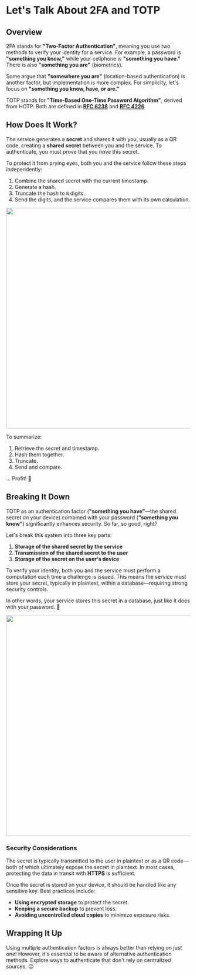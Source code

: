 # Let's Talk About 2FA and TOTP

## Overview

2FA stands for **"Two-Factor Authentication"**, meaning you use two methods to verify your identity for a service. For example, a password is **"something you know,"** while your cellphone is **"something you have."** There is also **"something you are"** (biometrics).

Some argue that **"somewhere you are"** (location-based authentication) is another factor, but implementation is more complex. For simplicity, let's focus on **"something you know, have, or are."**

TOTP stands for **"Time-Based One-Time Password Algorithm"**, derived from HOTP. Both are defined in **[RFC 6238](https://datatracker.ietf.org/doc/html/rfc6238)** and **[RFC 4226](https://datatracker.ietf.org/doc/html/rfc4226)**.

## How Does It Work?

The service generates a **secret** and shares it with you, usually as a QR code, creating a **shared secret** between you and the service. To authenticate, you must prove that you _have_ this secret.

To protect it from prying eyes, both you and the service follow these steps independently:

1. Combine the shared secret with the current timestamp.
2. Generate a hash.
3. Truncate the hash to `N` digits.
4. Send the digits, and the service compares them with its own calculation.

<p align="center">
  <img width="600" src="https://private-user-images.githubusercontent.com/85324266/406167322-c10a5eae-8aa6-4331-b8d6-f3dbfbe599d4.jpeg">
</p>

To summarize:

1. Retrieve the secret and timestamp.
2. Hash them together.
3. Truncate.
4. Send and compare.

... Profit! 🚀

## Breaking It Down

TOTP as an authentication factor (**"something you have"**—the shared secret on your device) combined with your password (**"something you know"**) significantly enhances security. So far, so good, right?

Let's break this system into three key parts:

1. **Storage of the shared secret by the service**
2. **Transmission of the shared secret to the user**
3. **Storage of the secret on the user's device**

To verify your identity, both you and the service must perform a computation each time a challenge is issued. This means the service must store your secret, typically in plaintext, within a database—requiring strong security controls.

In other words, your service stores this secret in a database, just like it does with your password. 🤔

<p align="center">
  <img width="600" src="https://private-user-images.githubusercontent.com/85324266/406167345-2261476e-92ce-415b-87e4-f709b2b6bd7d.jpeg">
</p>

### Security Considerations

The secret is typically transmitted to the user in plaintext or as a QR code—both of which ultimately expose the secret in plaintext. In most cases, protecting the data in transit with **HTTPS** is sufficient.

Once the secret is stored on your device, it should be handled like any sensitive key. Best practices include:

- **Using encrypted storage** to protect the secret.
- **Keeping a secure backup** to prevent loss.
- **Avoiding uncontrolled cloud copies** to minimize exposure risks.

## Wrapping It Up

Using multiple authentication factors is always better than relying on just one! However, it's essential to be aware of alternative authentication methods. Explore ways to authenticate that don't rely on centralized sources. 😉
